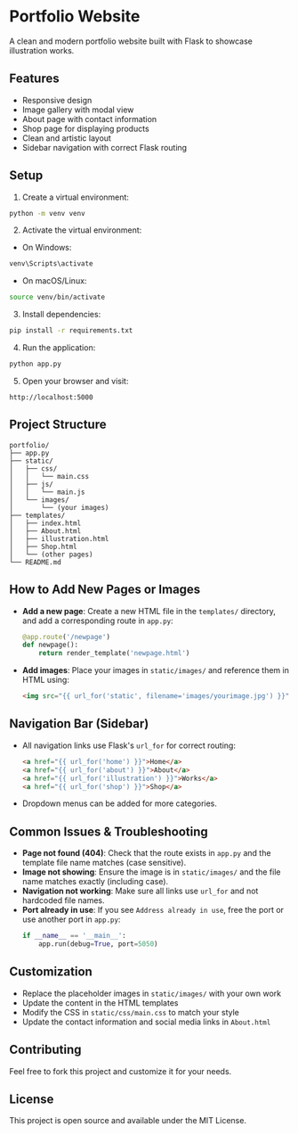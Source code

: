 # Portfolio Website

A clean and modern portfolio website built with Flask to showcase illustration works.

## Features

- Responsive design
- Image gallery with modal view
- About page with contact information
- Shop page for displaying products
- Clean and artistic layout
- Sidebar navigation with correct Flask routing

## Setup

1. Create a virtual environment:
```bash
python -m venv venv
```

2. Activate the virtual environment:
- On Windows:
```bash
venv\Scripts\activate
```
- On macOS/Linux:
```bash
source venv/bin/activate
```

3. Install dependencies:
```bash
pip install -r requirements.txt
```

4. Run the application:
```bash
python app.py
```

5. Open your browser and visit:
```
http://localhost:5000
```

## Project Structure

```
portfolio/
├── app.py
├── static/
│   ├── css/
│   │   └── main.css
│   ├── js/
│   │   └── main.js
│   └── images/
│       └── (your images)
├── templates/
│   ├── index.html
│   ├── About.html
│   ├── illustration.html
│   ├── Shop.html
│   └── (other pages)
└── README.md
```

## How to Add New Pages or Images

- **Add a new page**: Create a new HTML file in the `templates/` directory, and add a corresponding route in `app.py`:
  ```python
  @app.route('/newpage')
  def newpage():
      return render_template('newpage.html')
  ```
- **Add images**: Place your images in `static/images/` and reference them in HTML using:
  ```html
  <img src="{{ url_for('static', filename='images/yourimage.jpg') }}" alt="Description">
  ```

## Navigation Bar (Sidebar)

- All navigation links use Flask's `url_for` for correct routing:
  ```html
  <a href="{{ url_for('home') }}">Home</a>
  <a href="{{ url_for('about') }}">About</a>
  <a href="{{ url_for('illustration') }}">Works</a>
  <a href="{{ url_for('shop') }}">Shop</a>
  ```
- Dropdown menus can be added for more categories.

## Common Issues & Troubleshooting

- **Page not found (404)**: Check that the route exists in `app.py` and the template file name matches (case sensitive).
- **Image not showing**: Ensure the image is in `static/images/` and the file name matches exactly (including case).
- **Navigation not working**: Make sure all links use `url_for` and not hardcoded file names.
- **Port already in use**: If you see `Address already in use`, free the port or use another port in `app.py`:
  ```python
  if __name__ == '__main__':
      app.run(debug=True, port=5050)
  ```

## Customization

- Replace the placeholder images in `static/images/` with your own work
- Update the content in the HTML templates
- Modify the CSS in `static/css/main.css` to match your style
- Update the contact information and social media links in `About.html`

## Contributing

Feel free to fork this project and customize it for your needs.

## License

This project is open source and available under the MIT License. 